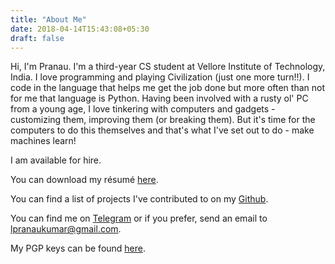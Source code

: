```yaml
---
title: "About Me"
date: 2018-04-14T15:43:08+05:30
draft: false
---
```


Hi, I'm Pranau. I'm a third-year CS student at Vellore Institute of Technology, India. I love programming and playing Civilization (just one more turn!!). I code in the language that helps me get the job done but more often than not for me that language is Python. Having been involved with a rusty ol' PC from a young age, I love tinkering with computers and gadgets - customizing them, improving them (or breaking them). But it's time for the computers to do this themselves and that's what I've set out to do - make machines learn!

I am available for hire.

You can download my résumé [here](/resume.pdf).

You can find a list of projects I've contributed to on my [Github](https://github.com/pranau97).

You can find me on [Telegram](https://telegram.me/mrfinch314) or if you prefer, send an email to [lpranaukumar@gmail.com](mailto:lpranaukumar@gmail.com).

My PGP keys can be found [here](https://keybase.io/mrfinch/pgp_keys.asc).